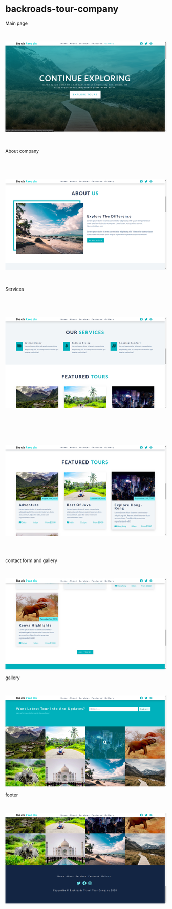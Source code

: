 # backroads-tour-company

Main page
<br/>
<br/>
<br/>


![](https://github.com/nttarun/backroads-tour-company/blob/main/screenshots/picture1.png)
<br/>
<br/>
<br/>

About company

<br/>
<br/>
<br/>

![](https://github.com/nttarun/backroads-tour-company/blob/main/screenshots/picture2.png)
<br/>
<br/>
<br/>

Services

<br/>
<br/>
<br/>

![](https://github.com/nttarun/backroads-tour-company/blob/main/screenshots/picture3.png)
<br/>
<br/>
<br/>

<br/>
<br/>
<br/>


![](https://github.com/nttarun/backroads-tour-company/blob/main/screenshots/picture4.png)

<br/>
<br/>
<br/>
contact form and gallery

<br/>
<br/>
<br/>

![](https://github.com/nttarun/backroads-tour-company/blob/main/screenshots/picture5.png)


gallery
<br/>
<br/>
<br/>

![](https://github.com/nttarun/backroads-tour-company/blob/main/screenshots/picture6.png)

footer
<br/>
<br/>
<br/>

![](https://github.com/nttarun/backroads-tour-company/blob/main/screenshots/picture7.png)
